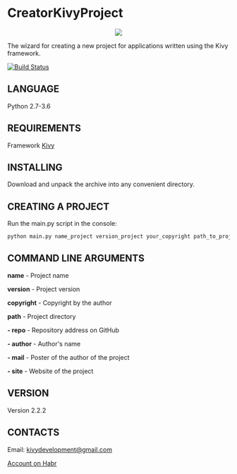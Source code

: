 CreatorKivyProject
==================

<p align="center">
  <img src="https://raw.githubusercontent.com/HeaTTheatR/KivyAnimatedButtons/master/previous.jpg">
</p>

The wizard for creating a new project for applications written using the Kivy framework.

[![Build Status](https://travis-ci.org/HeaTTheatR/CreatorKivyProject.svg?branch=master)](https://travis-ci.org/HeaTTheatR/CreatorKivyProject)

LANGUAGE
--------
Python 2.7-3.6

REQUIREMENTS
------------
Framework [Kivy](http://kivy.org)

INSTALLING
---------
Download and unpack the archive into any convenient directory.

CREATING A PROJECT
------------------
Run the main.py script in the console: 

```python
python main.py name_project version_project your_copyright path_to_project -repo repo_project_on_github -author name_author -mail mail_author -site site_project
```

COMMAND LINE ARGUMENTS
----------------------
**name** - Project name

**version** - Project version 

**copyright** - Copyright by the author

**path** - Project directory 

**- repo** - Repository address on GitHub

**- author** - Author's name 

**- mail** - Poster of the author of the project 

**- site** - Website of the project 

VERSION
-------
Version 2.2.2

CONTACTS
--------
Email: kivydevelopment@gmail.com

[Account on Habr](https://habrahabr.ru/users/heattheatr/)
